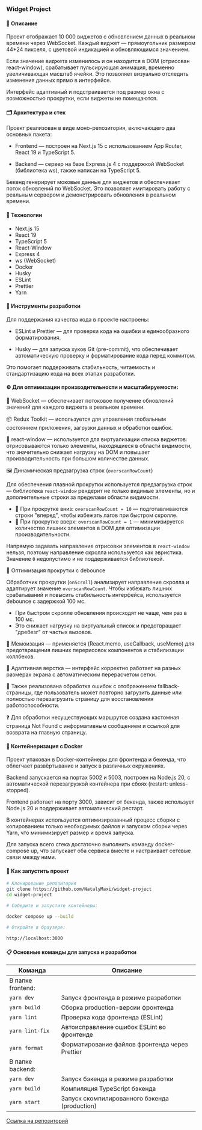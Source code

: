 ### Widget Project

#### 📜 Описание

Проект отображает 10 000 виджетов с обновлением данных в реальном времени через WebSocket.
Каждый виджет — прямоугольник размером 44\*24 пикселя, с цветовой индикацией и обновляющимся значением.

Если значение виджета изменилось и он находится в DOM (отрисован react-window), срабатывает пульсирующая анимация, временно увеличивающая масштаб ячейки.
Это позволяет визуально отследить изменения данных прямо в интерфейсе.

Интерфейс адаптивный и подстраивается под размер окна с возможностью прокрутки, если виджеты не помещаются.

#### 🗂 Архитектура и стек

Проект реализован в виде моно-репозитория, включающего два основных пакета:

- Frontend — построен на Next.js 15 с использованием App Router, React 19 и TypeScript 5.

- Backend — сервер на базе Express.js 4 с поддержкой WebSocket (библиотека ws), также написан на TypeScript 5.

Бекенд генерирует моковые данные для виджетов и обеспечивает поток обновлений по WebSocket. Это позволяет имитировать работу с реальным сервером и демонстрировать обновления в реальном времени.

#### 📁 Технологии

- Next.js 15
- React 19
- TypeScript 5
- React-Window
- Express 4
- ws (WebSocket)
- Docker
- Husky
- ESLint
- Prettier
- Yarn

#### 🔧 Инструменты разработки

Для поддержания качества кода в проекте настроены:

- ESLint и Prettier — для проверки кода на ошибки и единообразного форматирования.

- Husky — для запуска хуков Git (pre-commit), что обеспечивает автоматическую проверку и форматирование кода перед коммитом.

Это помогает поддерживать стабильность, читаемость и стандартизацию кода на всех этапах разработки.

#### ⚙️ Для оптимизации производительности и масштабируемости:

🔄 WebSocket — обеспечивает потоковое получение обновлений значений для каждого виджета в реальном времени.

📦 Redux Toolkit — используется для управления глобальным состоянием приложения, загрузки данных и обработки ошибок.

🧩 react-window — используется для виртуализации списка виджетов: отрисовываются только элементы, находящиеся в области видимости, что значительно снижает нагрузку на DOM и повышает производительность при большом количестве данных.

🖼️ Динамическая предзагрузка строк (`overscanRowCount`)

Для обеспечения плавной прокрутки используется предзагрузка строк — библиотека `react-window` рендерит не только видимые элементы, но и дополнительные строки за пределами области видимости.

- 🔽 При прокрутке вниз: `overscanRowCount = 10` — подготавливаются строки "вперед", чтобы избежать лагов при быстром скролле.
- 🔼 При прокрутке вверх: `overscanRowCount = 1` — минимизируется количество лишних элементов в DOM для оптимизации производительности.

Напрямую задавать направление отрисовки элементов в `react-window` нельзя, поэтому направление скролла используется как эвристика. Значение `0` недопустимо и не поддерживается библиотекой.

📜 Оптимизация прокрутки с debounce

Обработчик прокрутки (`onScroll`) анализирует направление скролла и адаптирует значение `overscanRowCount`. Чтобы избежать лишних срабатываний и повысить стабильность интерфейса, используется debounce с задержкой 100 мс.

- При быстром скролле обновления происходят не чаще, чем раз в 100 мс.
- Это снижает нагрузку на виртуальный список и предотвращает "дребезг" от частых вызовов.

🧠 Мемоизация — применяется (React.memo, useCallback, useMemo) для предотвращения лишних перерисовок компонентов и стабилизации коллбеков.

📱 Адаптивная верстка — интерфейс корректно работает на разных размерах экрана с автоматическим перерасчетом сетки.

🚨 Также реализована обработка ошибок с отображением fallback-страницы, где пользователь может повторно загрузить данные или полностью перезагрузить страницу для восстановления работоспособности.

❓ Для обработки несуществующих маршрутов создана кастомная страница Not Found с информативным сообщением и ссылкой для возврата на главную страницу.

#### 🐳 Контейнеризация с Docker

Проект упакован в Docker-контейнеры для фронтенда и бекенда, что облегчает развёртывание и запуск в различных окружениях.

Backend запускается на портах 5002 и 5003, построен на Node.js 20, с автоматической перезагрузкой контейнера при сбоях (restart: unless-stopped).

Frontend работает на порту 3000, зависит от бекенда, также использует Node.js 20 и поддерживает автоматический рестарт.

В контейнерах используется оптимизированный процесс сборки с копированием только необходимых файлов и запуском сборки через Yarn, что минимизирует размер и время запуска.

Для запуска всего стека достаточно выполнить команду docker-compose up, что запускает оба сервиса вместе и настраивает сетевые связи между ними.

#### 🚀 Как запустить проект

```bash
# Клонирование репозитория
git clone https://github.com/NatalyMaxi/widget-project
cd widget-project

# Соберите и запустите контейнеры:

docker compose up --build

# Откройте в браузере:

http://localhost:3000

```

#### 📋 Основные команды для запуска и разработки

| Команда           | Описание                                       |
| ----------------- | ---------------------------------------------- |
| В папке frontend: |                                                |
| `yarn dev`        | Запуск фронтенда в режиме разработки           |
| `yarn build`      | Сборка production-версии фронтенда             |
| `yarn lint`       | Проверка кода фронтенда (ESLint)               |
| `yarn lint-fix`   | Автоисправление ошибок ESLint во фронтенде     |
| `yarn format`     | Форматирование файлов фронтенда через Prettier |
| В папке backend:  |                                                |
| `yarn dev`        | Запуск бэкенда в режиме разработки             |
| `yarn build`      | Компиляция TypeScript бэкенда                  |
| `yarn start`      | Запуск скомпилированного бэкенда (production)  |

[Ссылка на репозиторий](https://github.com/NatalyMaxi/widget-project)
